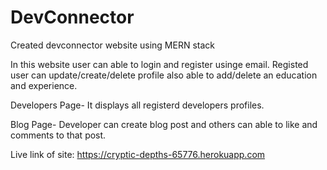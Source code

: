 # DevConnector
Created devconnector website using MERN stack

In this website user can able to login and register usinge email. Registed user can update/create/delete profile also able to add/delete an education and experience.

Developers Page-  It displays all registerd developers profiles.

Blog Page- Developer can create blog post and others can able to like and comments to that post.

Live link of site: https://cryptic-depths-65776.herokuapp.com

